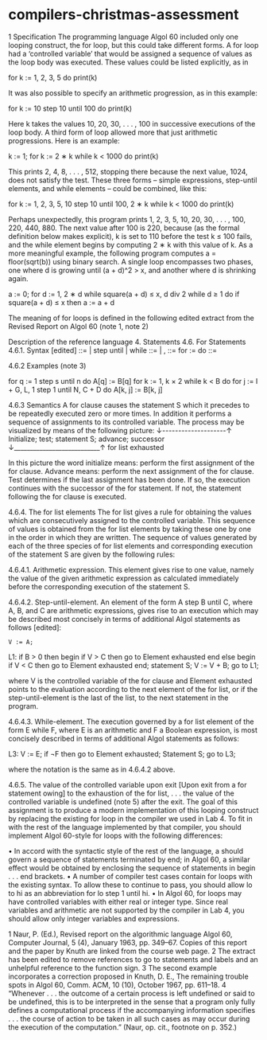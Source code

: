 # compilers-christmas-assessment

1 Specification
The programming language Algol 60 included only one looping construct, the for loop, but this could take different forms. A for loop had a ‘controlled variable’ that would be assigned a sequence of values as the loop body was executed. These values could be listed explicitly, as in

  for k := 1, 2, 3, 5 do print(k)
  
It was also possible to specify an arithmetic progression, as in this example:

  for k := 10 step 10 until 100 do print(k)

Here k takes the values 10, 20, 30, . . . , 100 in successive executions of the loop body. A third form of loop allowed more that just arithmetic progressions. Here is an example:

  k := 1;
  for k := 2 ∗ k while k < 1000 do print(k)
  
This prints 2, 4, 8, . . . , 512, stopping there because the next value, 1024, does not satisfy the test. These three forms – simple expressions, step-until elements, and while elements – could be combined, like this:

  for k := 1, 2, 3, 5, 10 step 10 until 100, 2 ∗ k while k < 1000 do
  print(k)
  
Perhaps unexpectedly, this program prints 1, 2, 3, 5, 10, 20, 30, . . . , 100, 220, 440, 880. The next value after 100 is 220, because (as the formal definition below makes explicit), k is set to 110 before the test k ≤ 100 fails, and the while element begins by computing 2 ∗ k with this value of k. As a more meaningful example, the following program computes a = floor(sqrt(b)) using binary search. A single loop encompasses two phases, one where d is growing until (a + d)^2 > x, and another where d is shrinking again.

  a := 0;
  for d := 1, 2 ∗ d while square(a + d) ≤ x, d div 2 while d ≥ 1 do
  if square(a + d) ≤ x then a := a + d

The meaning of for loops is defined in the following edited extract from the Revised Report on Algol 60 (note 1, note 2)

Description of the reference language
4. Statements
4.6. For Statements
4.6.1. Syntax [edited]
  <for list element> ::= 
  <arithmetic expression> |
  <arithmetic expression> step <arithmetic expression>
  until <arithmetic expression> |
  <arithmetic expression> while <Boolean expression>
  <for list> ::= <for list element> |
  <for list>, <for list element>
  <for clause> ::= for <variable> := <for list> do
  <for statement> ::= <for clause> <statement>
 
4.6.2 Examples (note 3)

  for q := 1 step s until n do A[q] := B[q]
  for k := 1, k × 2 while k < B do
  for j := I + G, L, 1 step 1 until N, C + D do
  A[k, j] := B[k, j]
  
4.6.3 Semantics
A for clause causes the statement S which it precedes to be repeatedly executed zero or more times. In addition it performs a sequence of assignments to its controlled variable. The process may be visualized by means of the following picture:
             ↓--------------------↑
Initialize; test; statement S; advance; successor
              ↓___________________________↑
                  for list exhausted
                  
In this picture the word initialize means: perform the first assignment of the for clause. Advance means: perform the next assignment of the for clause. Test determines if the last assignment has been done. If so, the execution continues with the successor of the for statement. If not, the statement following the for clause is executed.

4.6.4. The for list elements
The for list gives a rule for obtaining the values which are consecutively assigned to the controlled variable. This sequence of values is obtained from the for list elements by taking these one by one in the order in which they are written. The sequence of values generated by each of the three species of for list elements and corresponding execution of the statement S are given by the following rules:

4.6.4.1. Arithmetic expression. This element gives rise to one value, namely the value of the given arithmetic expression as calculated immediately before the corresponding execution of the statement S.

4.6.4.2. Step-until-element. An element of the form A step B until C, where A, B, and C are arithmetic expressions, gives rise to an execution which may be described most concisely in terms of additional Algol statements as follows [edited]:

    V := A;
  L1:
    if B > 0 then begin if V > C then go to Element exhausted end
    else begin if V < C then go to Element exhausted end;
    statement S;
    V := V + B;
    go to L1;
  
where V is the controlled variable of the for clause and Element exhausted points to the evaluation according to the next element of the for list, or if the step-until-element is the last of the list, to the next statement in the program.

4.6.4.3. While-element. The execution governed by a for list element of the form E while F, where E is an arithmetic and F a Boolean expression, is most concisely described in terms of additional Algol statements as follows:

  L3:
    V := E;
    if ¬F then go to Element exhausted;
    Statement S;
    go to L3;
    
where the notation is the same as in 4.6.4.2 above.

4.6.5. The value of the controlled variable upon exit
[Upon exit from a for statement owing] to the exhaustion of the for list, . . . the value of the controlled variable is undefined (note 5) after the exit.
The goal of this assignment is to produce a modern implementation of this looping construct by replacing the existing for loop in the compiler we used in Lab 4. To fit in with the rest of the language implemented by that compiler, you should implement Algol 60-style for loops with the following differences:

  • In accord with the syntactic style of the rest of the language, a <for clause> should govern a sequence of statements terminated by end; in Algol 60, a similar effect would be obtained by enclosing the sequence of statements in begin . . . end brackets.
  • A number of compiler test cases contain for loops with the existing syntax. To allow these to continue to pass, you should allow lo to hi as an abbreviation for lo step 1 until hi.
  • In Algol 60, for loops may have controlled variables with either real or integer type. Since real variables and arithmetic are not supported by the compiler in Lab 4, you should allow only integer variables and expressions.


1 Naur, P. (Ed.), Revised report on the algorithmic language Algol 60, Computer Journal, 5 (4), January 1963, pp. 349–67. Copies of this report and the paper by Knuth are linked from the course web page.
2 The extract has been edited to remove references to go to statements and labels and an unhelpful reference to the function sign.
3 The second example incorporates a correction proposed in Knuth, D. E., The remaining trouble spots in Algol 60, Comm. ACM, 10 (10), October 1967, pp. 611–18.
4 “Whenever . . . the outcome of a certain process is left undefined or said to be undefined, this is to be interpreted in the sense that a program only fully defines a computational process if the accompanying information specifies . . . the course of action to be taken in all such cases as may occur during the execution of the computation.” (Naur, op. cit., footnote on p. 352.)
